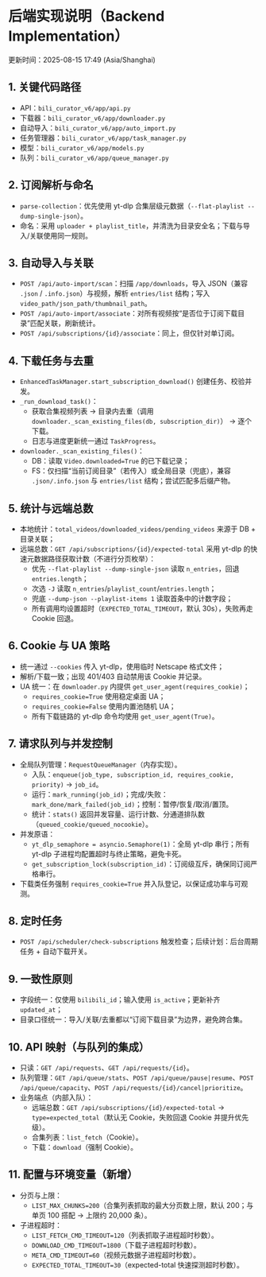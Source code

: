 # 后端实现说明（Backend Implementation）

更新时间：2025-08-15 17:49 (Asia/Shanghai)

## 1. 关键代码路径
- API：`bili_curator_v6/app/api.py`
- 下载器：`bili_curator_v6/app/downloader.py`
- 自动导入：`bili_curator_v6/app/auto_import.py`
- 任务管理器：`bili_curator_v6/app/task_manager.py`
- 模型：`bili_curator_v6/app/models.py`
- 队列：`bili_curator_v6/app/queue_manager.py`

## 2. 订阅解析与命名
- `parse-collection`：优先使用 yt-dlp 合集层级元数据（`--flat-playlist --dump-single-json`）。
- 命名：采用 `uploader + playlist_title`，并清洗为目录安全名；下载与导入/关联使用同一规则。

## 3. 自动导入与关联
- `POST /api/auto-import/scan`：扫描 `/app/downloads`，导入 JSON（兼容 `.json` / `.info.json`）与视频，解析 `entries/list` 结构；写入 `video_path/json_path/thumbnail_path`。
- `POST /api/auto-import/associate`：对所有视频按“是否位于订阅下载目录”匹配关联，刷新统计。
- `POST /api/subscriptions/{id}/associate`：同上，但仅针对单订阅。

## 4. 下载任务与去重
- `EnhancedTaskManager.start_subscription_download()` 创建任务、校验并发。
- `_run_download_task()`：
  - 获取合集视频列表 → 目录内去重（调用 `downloader._scan_existing_files(db, subscription_dir)`） → 逐个下载。
  - 日志与进度更新统一通过 `TaskProgress`。
- `downloader._scan_existing_files()`：
  - DB：读取 `Video.downloaded=True` 的已下载记录；
  - FS：仅扫描“当前订阅目录”（若传入）或全局目录（兜底），兼容 `.json/.info.json` 与 `entries/list` 结构；尝试匹配多后缀产物。

## 5. 统计与远端总数
- 本地统计：`total_videos/downloaded_videos/pending_videos` 来源于 DB + 目录关联；
- 远端总数：`GET /api/subscriptions/{id}/expected-total` 采用 yt-dlp 的快速元数据路径获取计数（不进行分页枚举）：
  - 优先 `--flat-playlist --dump-single-json` 读取 `n_entries`，回退 `entries.length`；
  - 次选 `-J` 读取 `n_entries`/`playlist_count`/`entries.length`；
  - 兜底 `--dump-json --playlist-items 1` 读取首条中的计数字段；
  - 所有调用均设置超时（`EXPECTED_TOTAL_TIMEOUT`，默认 30s），失败再走 Cookie 回退。

## 6. Cookie 与 UA 策略
- 统一通过 `--cookies` 传入 yt-dlp，使用临时 Netscape 格式文件；
- 解析/下载一致；出现 401/403 自动禁用该 Cookie 并记录。
- UA 统一：在 `downloader.py` 内提供 `get_user_agent(requires_cookie)`；
  - `requires_cookie=True` 使用稳定桌面 UA；
  - `requires_cookie=False` 使用内置池随机 UA；
  - 所有下载链路的 yt-dlp 命令均使用 `get_user_agent(True)`。

## 7. 请求队列与并发控制
- 全局队列管理：`RequestQueueManager`（内存实现）。
  - 入队：`enqueue(job_type, subscription_id, requires_cookie, priority)` → `job_id`。
  - 运行：`mark_running(job_id)`；完成/失败：`mark_done/mark_failed(job_id)`；控制：暂停/恢复/取消/置顶。
  - 统计：`stats()` 返回并发容量、运行计数、分通道排队数（`queued_cookie/queued_nocookie`）。
- 并发原语：
  - `yt_dlp_semaphore = asyncio.Semaphore(1)`：全局 yt-dlp 串行；所有 yt-dlp 子进程均配置超时与终止策略，避免卡死。
  - `get_subscription_lock(subscription_id)`：订阅级互斥，确保同订阅严格串行。
- 下载类任务强制 `requires_cookie=True` 并入队登记，以保证成功率与可观测。

## 8. 定时任务
- `POST /api/scheduler/check-subscriptions` 触发检查；后续计划：后台周期任务 + 自动下载开关。

## 9. 一致性原则
- 字段统一：仅使用 `bilibili_id`；输入使用 `is_active`；更新补齐 `updated_at`；
- 目录口径统一：导入/关联/去重都以“订阅下载目录”为边界，避免跨合集。

## 10. API 映射（与队列的集成）
- 只读：`GET /api/requests`、`GET /api/requests/{id}`。
- 队列管理：`GET /api/queue/stats`、`POST /api/queue/pause|resume`、`POST /api/queue/capacity`、`POST /api/requests/{id}/cancel|prioritize`。
- 业务端点（内部入队）：
  - 远端总数：`GET /api/subscriptions/{id}/expected-total` → `type=expected_total`（默认无 Cookie，失败回退 Cookie 并提升优先级）。
  - 合集列表：`list_fetch`（Cookie）。
  - 下载：`download`（强制 Cookie）。

## 11. 配置与环境变量（新增）
- 分页与上限：
  - `LIST_MAX_CHUNKS=200`（合集列表抓取的最大分页数上限，默认 200；与单页 100 搭配 → 上限约 20,000 条）。
- 子进程超时：
  - `LIST_FETCH_CMD_TIMEOUT=120`（列表抓取子进程超时秒数）。
  - `DOWNLOAD_CMD_TIMEOUT=1800`（下载子进程超时秒数）。
  - `META_CMD_TIMEOUT=60`（视频元数据子进程超时秒数）。
  - `EXPECTED_TOTAL_TIMEOUT=30`（expected-total 快速探测超时秒数）。
